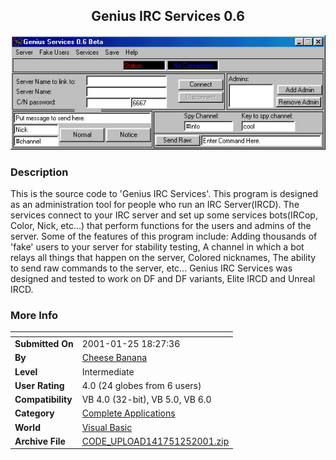﻿<div align="center">

## Genius IRC Services 0\.6

<img src="PIC20011252125387751.jpg">
</div>

### Description

This is the source code to 'Genius IRC Services'. This program is designed as an administration tool for people who run an IRC Server(IRCD). The services connect to your IRC server and set up some services bots(IRCop, Color, Nick, etc...) that perform functions for the users and admins of the server. Some of the features of this program include: Adding thousands of 'fake' users to your server for stability testing, A channel in which a bot relays all things that happen on the server, Colored nicknames, The ability to send raw commands to the server, etc... Genius IRC Services was designed and tested to work on DF and DF variants, Elite IRCD and Unreal IRCD.
 
### More Info
 


<span>             |<span>
---                |---
**Submitted On**   |2001-01-25 18:27:36
**By**             |[Cheese Banana](https://github.com/Planet-Source-Code/PSCIndex/blob/master/ByAuthor/cheese-banana.md)
**Level**          |Intermediate
**User Rating**    |4.0 (24 globes from 6 users)
**Compatibility**  |VB 4\.0 \(32\-bit\), VB 5\.0, VB 6\.0
**Category**       |[Complete Applications](https://github.com/Planet-Source-Code/PSCIndex/blob/master/ByCategory/complete-applications__1-27.md)
**World**          |[Visual Basic](https://github.com/Planet-Source-Code/PSCIndex/blob/master/ByWorld/visual-basic.md)
**Archive File**   |[CODE\_UPLOAD141751252001\.zip](https://github.com/Planet-Source-Code/cheese-banana-genius-irc-services-0-6__1-14725/archive/master.zip)








